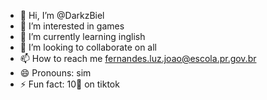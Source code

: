 - 👋 Hi, I’m @DarkzBiel
- 👀 I’m interested in games
- 🌱 I’m currently learning inglish
- 💞️ I’m looking to collaborate on all
- 📫 How to reach me fernandes.luz.joao@escola.pr.gov.br
- 😄 Pronouns: sim
- ⚡ Fun fact: 10🌽 on tiktok

<!---
DarkzBiel/DarkzBiel is a ✨ special ✨ repository because its `README.md` (this file) appears on your GitHub profile.
You can click the Preview link to take a look at your changes.
--->
